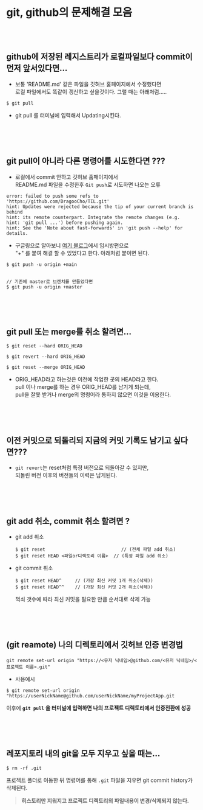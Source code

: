 # git, github의 문제해결 모음

<br />
<br />

## github에 저장된 레지스트리가 로컬파일보다 commit이 먼저 앞서있다면...

- 보통 'README.md' 같은 파일을 깃허브 홈페이지에서 수정했다면      
  로컬 파일에서도 똑같이 갱신하고 싶을것이다. 그럴 때는 아래처럼.....

`````````````````
$ git pull 
`````````````````



- git pull 를 터미널에 입력해서 Updating시킨다.

<br />
<br />
<br />

## git pull이 아니라 다른 명령어를 시도한다면 ???
- 로컬에서 commit 안하고 깃허브 홈패이지에서       
  README.md 파일을 수정한후 ```Git push```로 시도하면 나오는 오류

`````````````````
error: failed to push some refs to 'https://github.com/DragooCho/TIL.git'
hint: Updates were rejected because the tip of your current branch is behind
hint: its remote counterpart. Integrate the remote changes (e.g.
hint: 'git pull ...') before pushing again.
hint: See the 'Note about fast-forwards' in 'git push --help' for details.
`````````````````

- 구글링으로 알아보니 [여기 블로그](https://doozi316.github.io/errorlog/2019/09/30/error1/)에서 
임시방편으로     
"+" 를 붙여 해결 할 수 있었다고 한다. 아래처럼 붙이면 된다.

```````````````
$ git push -u origin +main


// 기존에 master로 브렌치를 만들었다면
$ git push -u origin +master
````````````````
<br />
<br />
<br />

## git pull 또는 merge를 취소 할려면... <br />

```````````````
$ git reset --hard ORIG_HEAD

$ git revert --hard ORIG_HEAD

$ git reset --merge ORIG_HEAD
````````````````
- ORIG_HEAD라고 하는것은 이전에 작업한 곳의 HEAD라고 한다.     
  pull 이나 merge를 하는 경우 ORIG_HEAD를 남기게 되는데,    
  pull을 잘못 받거나 merge의 명령어라 통하지 않으면 이것을 이용한다.

<br />
<br />
<br />

## 이전 커밋으로 되돌리되 지금의 커밋 기록도 남기고 싶다면???
- ``git revert``는 reset처럼 특정 버전으로 되돌아갈 수 있지만,     
  되돌린 버전 이후의 버전들의 이력은 남게된다.

<br />
<br />
<br />

## git add 취소,  commit 취소 할려면 ?

- git add 취소
  ```
  $ git reset                            // (전체 파일 add 취소)
  $ git reset HEAD <파일or디렉토리 이름>  // (특정 파일 add 취소)
  ```
- git commit 취소
  ```
  $ git reset HEAD^     // (가장 최신 커밋 1개 취소(삭제))
  $ git reset HEAD^^    // (가장 최신 커밋 2개 취소(삭제))
  ```
  꺽쇠 갯수에 따라 최신 커밋을 필요한 만큼 순서대로 삭제 가능

<br />
<br />
<br />

## (git reamote) 나의 디렉토리에서 깃허브 인증 변경법

```
git remote set-url origin "https://<유저 닉네임>@github.com/<유저 닉네임>/<프로젝트 이름>.git"
```

- 사용예시

```
$ git remote set-url origin "https://userNickName@github.com/userNickName/myProjectApp.git
```

이후에 **`git pull` 을 터미널에 입력하면 나의 프로젝트 디렉토리에서 인증전환에 성공**

<br />
<br />
<br />

## 레포지토리 내의 git을 모두 지우고 싶을 때는... 

```shell
$ rm -rf .git
```

프로젝트 폴더로 이동한 뒤 명령어를 통해 `.git` 파일을 지우면 git commit history가 삭제된다.

> **히스토리만 지워지고 프로젝트 디렉토리의 파일내용이 변경/삭제되지 않는다.** 